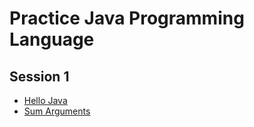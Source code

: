 # Practice Java Programming Language
## Session 1
- [Hello Java](./src/us/taiprogramer/session1/HelloWorld.java)
- [Sum Arguments](./src/us/taiprogramer/session1/SumArgument.java)


